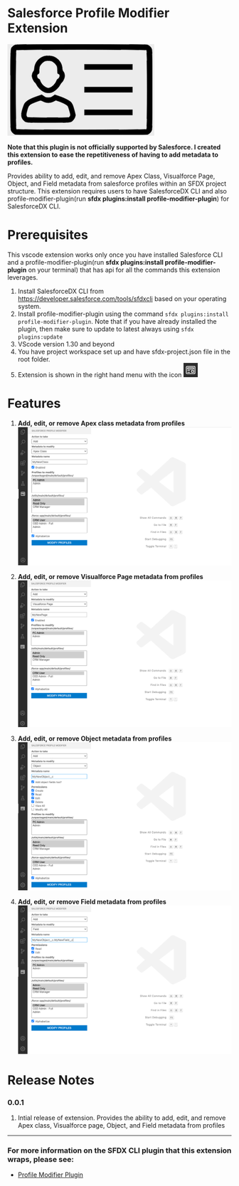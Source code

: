 # Salesforce Profile Modifier Extension 

[![Logo](./images/logo.png)](https://marketplace.visualstudio.com/items?itemName=SeanRussell.salesforce-profile-modifier)

**Note that this plugin is not officially supported by Salesforce. I created this extension to ease the repetitiveness of having to add metadata to profiles.**

Provides ability to add, edit, and remove Apex Class, Visualforce Page, Object, and Field metadata from salesforce profiles within an SFDX project structure. This extension requires users to have SalesforceDX CLI and also profile-modifier-plugin(run **sfdx plugins:install profile-modifier-plugin**) for SalesforceDX CLI.

# Prerequisites

This vscode extension works only once you have installed Salesforce CLI and a profile-modifier-plugin(run **sfdx plugins:install profile-modifier-plugin** on your terminal) that has api for all the commands this extension leverages.

1. Install SalesforceDX CLI from https://developer.salesforce.com/tools/sfdxcli based on your operating system.
2. Install profile-modifier-plugin using the command `sfdx plugins:install profile-modifier-plugin`. Note that if you have already installed the plugin, then make sure to update to latest always using `sfdx plugins:update`
3. VScode version 1.30 and beyond
4. You have project workspace set up and have sfdx-project.json file in the root folder. 
5. Extension is shown in the right hand menu with the icon ![Logo](./images/preview.png)

# Features

1. **Add, edit, or remove Apex class metadata from profiles**
    ![Logo](./images/addclass.png)

2. **Add, edit, or remove Visualforce Page metadata from profiles**
    ![Logo](./images/addpage.png)

3. **Add, edit, or remove Object metadata from profiles**
    ![Logo](./images/addobject.png)

4. **Add, edit, or remove Field metadata from profiles**
    ![Logo](./images/addfield.png)

# Release Notes
### 0.0.1

1. Intial release of extension. Provides the ability to add, edit, and remove Apex class, Visualforce page, Object, and Field metadata from profiles

-----------------------------------------------------------------------------------------------------------

### For more information on the SFDX CLI plugin that this extension wraps, please see:

* [Profile Modifier Plugin](https://github.com/seanrussell/profile-modifier-plugin)
